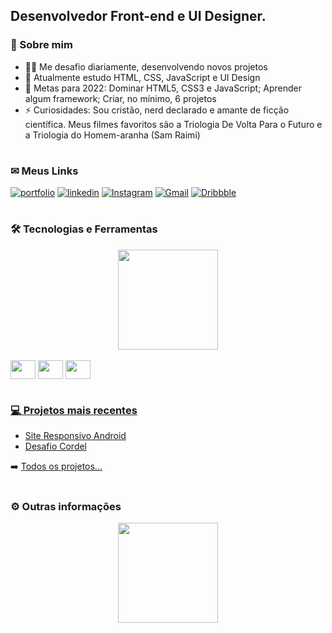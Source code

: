 ## Desenvolvedor Front-end e UI Designer.


### 🚀 Sobre mim

- 👩‍💻 Me desafio diariamente, desenvolvendo novos projetos
- 🧠 Atualmente estudo HTML, CSS, JavaScript e UI Design
- 🥅 Metas para 2022: Dominar HTML5, CSS3 e JavaScript; Aprender algum framework; Criar, no mínimo, 6 projetos
- ⚡️ Curiosidades: Sou cristão, nerd declarado e amante de ficção científica. Meus filmes favoritos são a Triologia De Volta Para o Futuro e a Triologia do Homem-aranha (Sam Raimi)

#

### ✉ Meus Links

<div> 

[![portfolio](https://img.shields.io/badge/my_portfolio-000?style=for-the-badge&logo=ko-fi&logoColor=white)](https://matheusqueirozds.vercel.app)
[![linkedin](https://img.shields.io/badge/linkedin-0A66C2?style=for-the-badge&logo=linkedin&logoColor=white)](https://www.linkedin.com/in/matheusqueirozds)
[![Instagram](https://img.shields.io/badge/Instagram-%23E4405F.svg?style=for-the-badge&logo=Instagram&logoColor=white)](https://www.instagram.com/oabsorvedor)
[![Gmail](https://img.shields.io/badge/Gmail-D14836?style=for-the-badge&logo=gmail&logoColor=white)](mailto:matheusqueirozds)
[![Dribbble](https://img.shields.io/badge/Dribbble-EA4C89?style=for-the-badge&logo=dribbble&logoColor=white)](https://dribbble.com/matheusqueirozds)

</div>
  
#

### 🛠 Tecnologias e Ferramentas

<div align="center">
  <a href="https://github.com/matheusqueirozds">
  <img height="160rem" src="https://github-readme-stats.vercel.app/api/top-langs/?username=matheusqueirozds&layout=compact&langs_count=7&theme=dark"/>
</div>
  
<div align="center" style="display: inline-block"><br>
  <img align="center" height="30" width="40" src="https://cdn.jsdelivr.net/gh/devicons/devicon/icons/html5/html5-original.svg">
  <img align="center" height="30" width="40" src="https://cdn.jsdelivr.net/gh/devicons/devicon/icons/css3/css3-original.svg">
  <img align="center" height="30" width="40" src="https://cdn.jsdelivr.net/gh/devicons/devicon/icons/javascript/javascript-plain.svg">
</div>

#

### 💻 Projetos mais recentes

- [Site Responsivo Android](https://github.com/matheusqueirozds/site-responsivo-android)
- [Desafio Cordel](https://github.com/matheusqueirozds/desafio-cordel)

➡️ [Todos os projetos...](https://github.com/matheusqueirozds?tab=repositories)

#

### ⚙️ Outras informações

<div align="center">
  <a href="https://github.com/matheusqueirozds">
  <img height="160rem" src="https://github-readme-stats.vercel.app/api?username=matheusqueirozds&show_icons=true&theme=dark&include_all_commits=true&count_private=true"/>
</div>